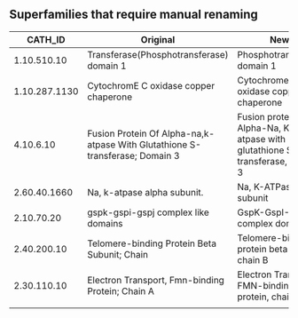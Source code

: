 ## Superfamilies that require manual renaming

| CATH_ID  | Original  | New  |
|---|---|---|
| 1.10.510.10  | Transferase(Phosphotransferase) domain 1  | Phosphotransferase domain 1  |
| 1.10.287.1130  | CytochromE C oxidase copper chaperone  | Cytochrome C oxidase copper chaperone  |
| 4.10.6.10  | Fusion Protein Of Alpha-na,k-atpase With Glutathione S-transferase; Domain 3  | Fusion protein Of Alpha-Na, K-atpase with glutathione S-transferase, domain 3  |
| 2.60.40.1660  | Na, k-atpase alpha subunit.  | Na, K-ATPase alpha subunit  |
| 2.10.70.20  | gspk-gspi-gspj complex like domains  | GspK-GspI-GspJ complex domains  |
| 2.40.200.10  | Telomere-binding Protein Beta Subunit; Chain  | Telomere-binding protein beta subunit chain B  |
| 2.30.110.10  | Electron Transport, Fmn-binding Protein; Chain A  | Electron Transport, FMN-binding protein, chain A  |
|   |   |   |
